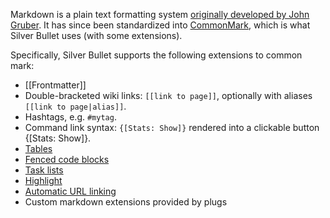 Markdown is a plain text formatting system [originally developed by John Gruber](https://daringfireball.net/projects/markdown/). It has since been standardized into [CommonMark](https://commonmark.org/), which is what Silver Bullet uses (with some extensions).

Specifically, Silver Bullet supports the following extensions to common mark:

* [[Frontmatter]]
* Double-bracketed wiki links: `[[link to page]]`, optionally with aliases `[[link to page|alias]]`.
* Hashtags, e.g. `#mytag`.
* Command link syntax: `{[Stats: Show]}` rendered into a clickable button {[Stats: Show]}.
* [Tables](https://www.markdownguide.org/extended-syntax/#tables)
* [Fenced code blocks](https://www.markdownguide.org/extended-syntax/#fenced-code-blocks)
* [Task lists](https://www.markdownguide.org/extended-syntax/#task-lists)
* [Highlight](https://www.markdownguide.org/extended-syntax/#highlight)
* [Automatic URL linking](https://www.markdownguide.org/extended-syntax/#automatic-url-linking)
* Custom markdown extensions provided by plugs